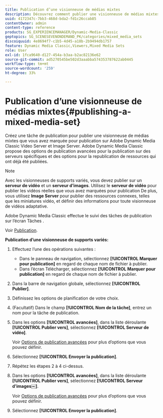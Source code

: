 ```yaml
---
title: Publication d’une visionneuse de médias mixtes
description: Découvrez comment publier une visionneuse de médias mixtes à partir d’Adobe Dynamic Media Classic.
uuid: 4172347c-7bb3-468d-bda2-fd1c26ccab85
contentOwner: admin
content-type: reference
products: SG_EXPERIENCEMANAGER/Dynamic-Media-Classic
geptopics: SG_SCENESEVENONDEMAND_PK/categories/mixed_media_sets
discoiquuid: 4e8694f7-c1b5-4d45-a18b-2b9494db1757
feature: Dynamic Media Classic,Viewers,Mixed Media Sets
role: User
exl-id: 1fca9640-d127-454a-b3aa-b2ac82136e62
source-git-commit: ad5270545be502d3aaabba574353787622ab0445
workflow-type: tm+mt
source-wordcount: '259'
ht-degree: 33%

---
```


# Publication d’une visionneuse de médias mixtes{#publishing-a-mixed-media-set}

Créez une tâche de publication pour publier une visionneuse de médias mixtes que vous avez marquée pour publication sur Adobe Dynamic Media Classic Video Server et Image Server. Adobe Dynamic Media Classic propose des options de publication avancées pour la publication sur des serveurs spécifiques et des options pour la republication de ressources qui ont déjà été publiées.

>[!NOTE]
>
>Avec les visionneuses de supports variés, vous devez publier sur un **serveur de vidéo** et un **serveur d’images**. Utilisez le **serveur de vidéo** pour publier les vidéos réelles que vous avez marquées pour publication De plus, vous utilisez **Image Server** pour publier des ressources connexes, telles que les miniatures vidéo, et définir des informations pour toute visionneuse de vidéos adaptative.

Adobe Dynamic Media Classic effectue le suivi des tâches de publication sur l’écran Tâches .

Voir [Publication](publishing-files.md#publishing_files).

<!-- 

Comment Type: remark
Last Modified By: unknown unknown 
Last Modified Date: 

<p>RB: Updated the following steps as per Cynthia email, 11/9/2012, added 11/12/2012</p>

 -->

**Publication d’une visionneuse de supports variés:**

1. Effectuez l’une des opérations suivantes :

   * Dans le panneau de navigation, sélectionnez **[!UICONTROL Marquer pour publication]** en regard de chaque nom de fichier à publier.
   * Dans l’écran Télécharger, sélectionnez **[!UICONTROL Marquer pour publication]** en regard de chaque nom de fichier à publier.

1. Dans la barre de navigation globale, sélectionnez **[!UICONTROL Publier]**.
1. Définissez les options de planification de votre choix.
1. (Facultatif) Dans le champ **[!UICONTROL Nom de la tâche]**, entrez un nom pour la tâche de publication.
1. Dans les options **[!UICONTROL avancées]**, dans la liste déroulante **[!UICONTROL Publier vers]**, sélectionnez **[!UICONTROL Serveur de vidéo]**.

   Voir [Options de publication avancées](publishing-files.md#advanced_publish_options) pour plus d’options que vous pouvez définir.

1. Sélectionnez **[!UICONTROL Envoyer la publication]**.
1. Répétez les étapes 2 à 4 ci-dessus.
1. Dans les options **[!UICONTROL avancées]**, dans la liste déroulante **[!UICONTROL Publier vers]**, sélectionnez **[!UICONTROL Serveur d’images￼]**.

   Voir [Options de publication avancées](publishing-files.md#advanced_publish_options) pour plus d’options que vous pouvez définir.

1. Sélectionnez **[!UICONTROL Envoyer la publication]**.

